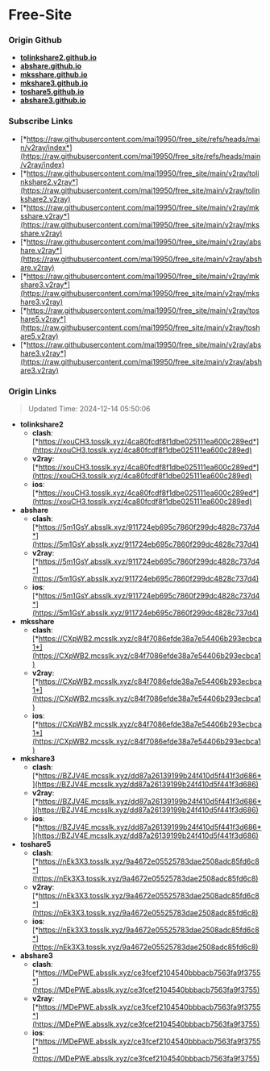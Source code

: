 # Free-Site

### Origin Github

- [**tolinkshare2.github.io**](https://github.com/tolinkshare2/tolinkshare2.github.io)
- [**abshare.github.io**](https://github.com/abshare/abshare.github.io)
- [**mksshare.github.io**](https://github.com/mksshare/mksshare.github.io)
- [**mkshare3.github.io**](https://github.com/mkshare3/mkshare3.github.io)
- [**toshare5.github.io**](https://github.com/toshare5/toshare5.github.io)
- [**abshare3.github.io**](https://github.com/abshare3/abshare3.github.io)

### Subscribe Links

- [*https://raw.githubusercontent.com/mai19950/free_site/refs/heads/main/v2ray/index*](https://raw.githubusercontent.com/mai19950/free_site/refs/heads/main/v2ray/index)
- [*https://raw.githubusercontent.com/mai19950/free_site/main/v2ray/tolinkshare2.v2ray*](https://raw.githubusercontent.com/mai19950/free_site/main/v2ray/tolinkshare2.v2ray)
- [*https://raw.githubusercontent.com/mai19950/free_site/main/v2ray/mksshare.v2ray*](https://raw.githubusercontent.com/mai19950/free_site/main/v2ray/mksshare.v2ray)
- [*https://raw.githubusercontent.com/mai19950/free_site/main/v2ray/abshare.v2ray*](https://raw.githubusercontent.com/mai19950/free_site/main/v2ray/abshare.v2ray)
- [*https://raw.githubusercontent.com/mai19950/free_site/main/v2ray/mkshare3.v2ray*](https://raw.githubusercontent.com/mai19950/free_site/main/v2ray/mkshare3.v2ray)
- [*https://raw.githubusercontent.com/mai19950/free_site/main/v2ray/toshare5.v2ray*](https://raw.githubusercontent.com/mai19950/free_site/main/v2ray/toshare5.v2ray)
- [*https://raw.githubusercontent.com/mai19950/free_site/main/v2ray/abshare3.v2ray*](https://raw.githubusercontent.com/mai19950/free_site/main/v2ray/abshare3.v2ray)

### Origin Links

> Updated Time: 2024-12-14 05:50:06

- **tolinkshare2**
  - **clash**: [*https://xouCH3.tosslk.xyz/4ca80fcdf8f1dbe025111ea600c289ed*](https://xouCH3.tosslk.xyz/4ca80fcdf8f1dbe025111ea600c289ed)
  - **v2ray**: [*https://xouCH3.tosslk.xyz/4ca80fcdf8f1dbe025111ea600c289ed*](https://xouCH3.tosslk.xyz/4ca80fcdf8f1dbe025111ea600c289ed)
  - **ios**: [*https://xouCH3.tosslk.xyz/4ca80fcdf8f1dbe025111ea600c289ed*](https://xouCH3.tosslk.xyz/4ca80fcdf8f1dbe025111ea600c289ed)
- **abshare**
  - **clash**: [*https://5m1GsY.absslk.xyz/911724eb695c7860f299dc4828c737d4*](https://5m1GsY.absslk.xyz/911724eb695c7860f299dc4828c737d4)
  - **v2ray**: [*https://5m1GsY.absslk.xyz/911724eb695c7860f299dc4828c737d4*](https://5m1GsY.absslk.xyz/911724eb695c7860f299dc4828c737d4)
  - **ios**: [*https://5m1GsY.absslk.xyz/911724eb695c7860f299dc4828c737d4*](https://5m1GsY.absslk.xyz/911724eb695c7860f299dc4828c737d4)
- **mksshare**
  - **clash**: [*https://CXpWB2.mcsslk.xyz/c84f7086efde38a7e54406b293ecbca1*](https://CXpWB2.mcsslk.xyz/c84f7086efde38a7e54406b293ecbca1)
  - **v2ray**: [*https://CXpWB2.mcsslk.xyz/c84f7086efde38a7e54406b293ecbca1*](https://CXpWB2.mcsslk.xyz/c84f7086efde38a7e54406b293ecbca1)
  - **ios**: [*https://CXpWB2.mcsslk.xyz/c84f7086efde38a7e54406b293ecbca1*](https://CXpWB2.mcsslk.xyz/c84f7086efde38a7e54406b293ecbca1)
- **mkshare3**
  - **clash**: [*https://BZJV4E.mcsslk.xyz/dd87a26139199b24f410d5f441f3d686*](https://BZJV4E.mcsslk.xyz/dd87a26139199b24f410d5f441f3d686)
  - **v2ray**: [*https://BZJV4E.mcsslk.xyz/dd87a26139199b24f410d5f441f3d686*](https://BZJV4E.mcsslk.xyz/dd87a26139199b24f410d5f441f3d686)
  - **ios**: [*https://BZJV4E.mcsslk.xyz/dd87a26139199b24f410d5f441f3d686*](https://BZJV4E.mcsslk.xyz/dd87a26139199b24f410d5f441f3d686)
- **toshare5**
  - **clash**: [*https://nEk3X3.tosslk.xyz/9a4672e05525783dae2508adc85fd6c8*](https://nEk3X3.tosslk.xyz/9a4672e05525783dae2508adc85fd6c8)
  - **v2ray**: [*https://nEk3X3.tosslk.xyz/9a4672e05525783dae2508adc85fd6c8*](https://nEk3X3.tosslk.xyz/9a4672e05525783dae2508adc85fd6c8)
  - **ios**: [*https://nEk3X3.tosslk.xyz/9a4672e05525783dae2508adc85fd6c8*](https://nEk3X3.tosslk.xyz/9a4672e05525783dae2508adc85fd6c8)
- **abshare3**
  - **clash**: [*https://MDePWE.absslk.xyz/ce3fcef2104540bbbacb7563fa9f3755*](https://MDePWE.absslk.xyz/ce3fcef2104540bbbacb7563fa9f3755)
  - **v2ray**: [*https://MDePWE.absslk.xyz/ce3fcef2104540bbbacb7563fa9f3755*](https://MDePWE.absslk.xyz/ce3fcef2104540bbbacb7563fa9f3755)
  - **ios**: [*https://MDePWE.absslk.xyz/ce3fcef2104540bbbacb7563fa9f3755*](https://MDePWE.absslk.xyz/ce3fcef2104540bbbacb7563fa9f3755)
